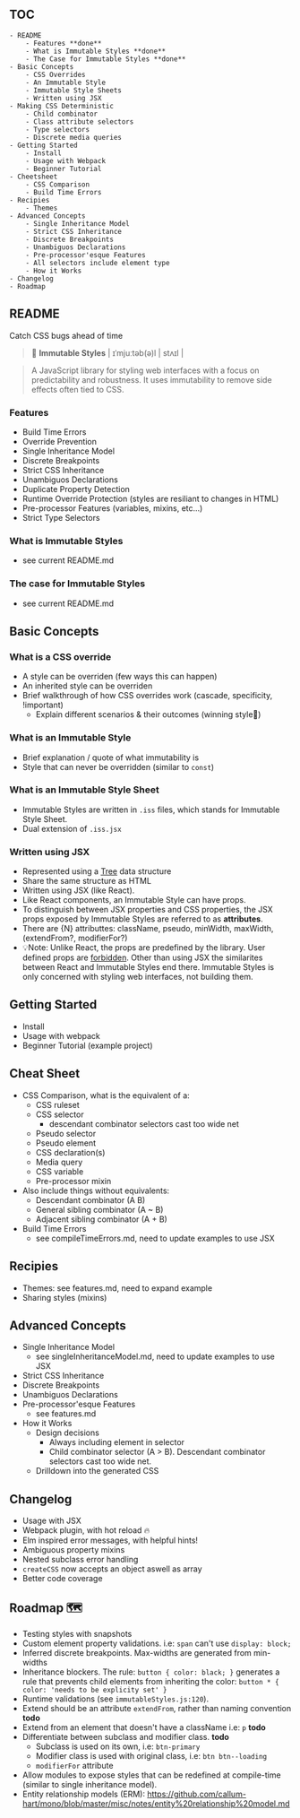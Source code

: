 ## TOC

```
- README
	- Features **done**
	- What is Immutable Styles **done**
	- The Case for Immutable Styles **done**
- Basic Concepts
	- CSS Overrides
	- An Immutable Style
	- Immutable Style Sheets
	- Written using JSX
- Making CSS Deterministic
	- Child combinator
	- Class attribute selectors
	- Type selectors
	- Discrete media queries
- Getting Started
	- Install
	- Usage with Webpack
	- Beginner Tutorial
- Cheetsheet
	- CSS Comparison
	- Build Time Errors
- Recipies
	- Themes
- Advanced Concepts
	- Single Inheritance Model
	- Strict CSS Inheritance
	- Discrete Breakpoints
	- Unambiguos Declarations
	- Pre-processor'esque Features
	- All selectors include element type
	- How it Works
- Changelog
- Roadmap
```

## README

Catch CSS bugs ahead of time

> 📖 **Immutable Styles** | ɪˈmjuːtəb(ə)l | stʌɪl |

> A JavaScript library for styling web interfaces with a focus on predictability and robustness. It uses immutability to remove side effects often tied to CSS.

### Features

- Build Time Errors
- Override Prevention
- Single Inheritance Model
- Discrete Breakpoints
- Strict CSS Inheritance
- Unambiguos Declarations
- Duplicate Property Detection
- Runtime Override Protection (styles are resiliant to changes in HTML)
- Pre-processor Features (variables, mixins, etc...)
- Strict Type Selectors

### What is Immutable Styles
- see current README.md

### The case for Immutable Styles
- see current README.md

## Basic Concepts

### What is a CSS override
- A style can be overriden (few ways this can happen)
- An inherited style can be overriden
- Brief walkthrough of how CSS overrides work (cascade, specificity, !important)
	- Explain different scenarios & their outcomes (winning style🏅)

### What is an Immutable Style
- Brief explanation / quote of what immutability is
- Style that can never be overridden (similar to `const`)

### What is an Immutable Style Sheet
- Immutable Styles are written in `.iss` files, which stands for Immutable Style Sheet.
- Dual extension of `.iss.jsx`

### Written using JSX
- Represented using a [Tree]() data structure
- Share the same structure as HTML
- Written using JSX (like React).
- Like React components, an Immutable Style can have props.
- To distinguish between JSX properties and CSS properties, the JSX props exposed by Immutable Styles are referred to as **attributes**.
- There are {N} attributtes: className, pseudo, minWidth, maxWidth, (extendFrom?, modifierFor?)
- 💡Note: Unlike React, the props are predefined by the library. User defined props are  [forbidden](). Other than using JSX the similarites between React and Immutable Styles end there. Immutable Styles is only concerned with styling web interfaces, not building them.

## Getting Started

- Install
- Usage with webpack
- Beginner Tutorial (example project)

## Cheat Sheet

- CSS Comparison, what is the equivalent of a:
	- CSS ruleset
	- CSS selector
		- descendant combinator selectors cast too wide net
	- Pseudo selector
	- Pseudo element
	- CSS declaration(s)
	- Media query
	- CSS variable
	- Pre-processor mixin
- Also include things without equivalents:
	- Descendant combinator (A B)
	- General sibling combinator (A ~ B)
	- Adjacent sibling combinator (A + B)
- Build Time Errors
	- see compileTimeErrors.md, need to update examples to use JSX

## Recipies

- Themes: see features.md, need to expand example
- Sharing styles (mixins)

## Advanced Concepts

- Single Inheritance Model
	- see singleInheritanceModel.md, need to update examples to use JSX
- Strict CSS Inheritance
- Discrete Breakpoints
- Unambiguos Declarations
- Pre-processor'esque Features
	- see features.md
- How it Works
	- Design decisions
		- Always including element in selector
		- Child combinator selector (A > B). Descendant combinator selectors cast too wide net.
	- Drilldown into the generated CSS

## Changelog

- Usage with JSX
- Webpack plugin, with hot reload 🔥
- Elm inspired error messages, with helpful hints!
- Ambiguous property mixins
- Nested subclass error handling
- `createCSS` now accepts an object aswell as array
- Better code coverage

## Roadmap 🗺

- Testing styles with snapshots
- Custom element property validations. i.e: `span` can't use `display: block;`
- Inferred discrete breakpoints. Max-widths are generated from min-widths
- Inheritance blockers. The rule: `button { color: black; }` generates a rule that prevents child elements from inheriting the color: `button * { color: 'needs to be explicity set' }`
- Runtime validations (see `immutableStyles.js:120`).
- Extend should be an attribute `extendFrom`, rather than naming convention **todo**
- Extend from an element that doesn't have a className i.e: `p` **todo**
- Differentiate between subclass and modifier class. **todo**
	- Subclass is used on its own, i.e: `btn-primary`
	- Modifier class is used with original class, i.e: `btn btn--loading`
	- `modifierFor` attribute
- Allow modules to expose styles that can be redefined at compile-time (similar to single inheritance model).
- Entity relationship models (ERM): https://github.com/callum-hart/mono/blob/master/misc/notes/entity%20relationship%20model.md
